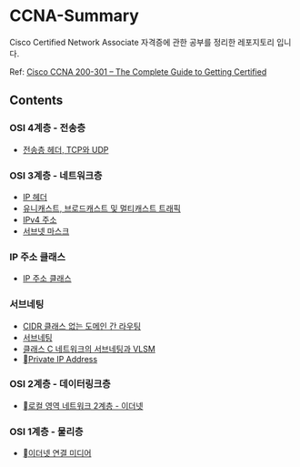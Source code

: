 # CCNA-Summary

Cisco Certified Network Associate 자격증에 관한 공부를 정리한 레포지토리 입니다.

Ref: [Cisco CCNA 200-301 – The Complete Guide to Getting Certified](https://www.udemy.com/course/ccna-complete/?couponCode=OF83024D)

## Contents

### OSI 4계층 - 전송층

- [전송층 헤더, TCP와 UDP](./section05/01.md) 

### OSI 3계층 - 네트워크층

- [IP 헤더](./section06/01.md)
- [유니캐스트, 브로드캐스트 및 멀티캐스트 트래픽](./section06/02.md)
- [IPv4 주소](./section06/03.md)
- [서브넷 마스크](./section06/04.md)

### IP 주소 클래스

- [IP 주소 클래스](./section07/01.md)

### 서브네팅

- [CIDR 클래스 없는 도메인 간 라우팅](./section08/01.md)
- [서브네팅](./section08/02.md)
- [클래스 C 네트워크의 서브네팅과 VLSM](./section08/03.md)
- [Private IP Address](./section08/04.md)
### OSI 2계층 - 데이터링크층

- [로컬 영역 네트워크 2계층 - 이더넷](./section09/01.md)
### OSI 1계층 - 물리층

- [이더넷 연결 미디어](./section10/01.md)
